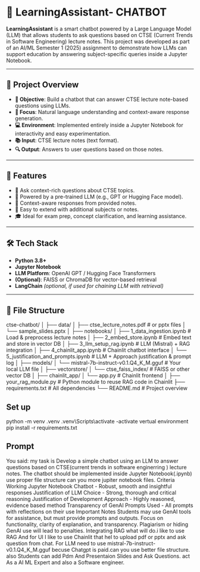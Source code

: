 # 🤖 LearningAssistant- CHATBOT

**LearningAssistant** is a smart chatbot powered by a Large Language Model (LLM) that allows students to ask questions based on CTSE (Current Trends in Software Engineering) lecture notes. This project was developed as part of an AI/ML Semester 1 (2025) assignment to demonstrate how LLMs can support education by answering subject-specific queries inside a Jupyter Notebook.

---

## 📌 Project Overview

- **🎯 Objective**: Build a chatbot that can answer CTSE lecture note-based questions using LLMs.
- **🧠 Focus**: Natural language understanding and context-aware response generation.
- **💻 Environment**: Implemented entirely inside a Jupyter Notebook for interactivity and easy experimentation.
- **📚 Input**: CTSE lecture notes (text format).
- **🔍 Output**: Answers to user questions based on those notes.

---

## 🚀 Features

- 📘 Ask context-rich questions about CTSE topics.
- 🧠 Powered by a pre-trained LLM (e.g., GPT or Hugging Face model).
- 📎 Context-aware responses from provided notes.
- 🧩 Easy to extend with additional subjects or notes.
- 🎓 Ideal for exam prep, concept clarification, and learning assistance.

---

## 🛠️ Tech Stack

- **Python 3.8+**
- **Jupyter Notebook**
- **LLM Platform**: OpenAI GPT / Hugging Face Transformers
- **(Optional)**: FAISS or ChromaDB for vector-based retrieval
- **LangChain** *(optional, if used for chaining LLM with retrieval)*

---

## 📁 File Structure
ctse-chatbot/
│
├── data/
│   ├── ctse_lecture_notes.pdf       # or pptx files
│   └── sample_slides.pptx
│
├── notebooks/
│   ├── 1_data_ingestion.ipynb       # Load & preprocess lecture notes
│   ├── 2_embed_store.ipynb          # Embed text and store in vector DB
│   ├── 3_llm_setup_rag.ipynb        # LLM (Mistral) + RAG integration
│   ├── 4_chainlit_app.ipynb         # Chainlit chatbot interface
│   └── 5_justification_and_prompts.ipynb  # LLM + Approach justification & prompt log
│
├── models/
│   └── mistral-7b-instruct-v0.1.Q4_K_M.gguf  # Your local LLM file
│
├── vectorstore/
│   └── ctse_faiss_index/            # FAISS or other vector DB
│
├── chainlit_app/
│   └── app.py                       # Chainlit frontend
│
├── your_rag_module.py               # Python module to reuse RAG code in Chainlit
├── requirements.txt                 # All dependencies
└── README.md                        # Project overview


## Set up
python -m venv .venv
.venv\Scripts\activate  -activate vertual environment
pip install -r requirements.txt



## Prompt
You said:
my task is Develop a simple chatbot using an LLM to answer questions based on CTSE(current trends in software enginerring ) lecture notes. The chatbot should be implemented inside Jupyter Notebook(.ipynb) use proper file structure can you more jupiter notebook files. Criteria Working Jupyter Notebook Chatbot - Robust, smooth and insightful responses Justification of LLM Choice - Strong, thorough and critical reasoning Justification of Development Approach - Highly reasoned, evidence based method Transparency of GenAI Prompts Used - All prompts with reflections on their use  Important Notes Students may use GenAI tools for assistance, but must provide prompts and outputs. Focus on functionality, clarity of explanation, and transparency. Plagiarism or hiding GenAI use will lead to penalties.
Integrating RAG what will do.i like to use RAG And for UI I like to use Chainlit that hel to upload pdf or pptx and ask question from chat.
For LLM need to use mistral-7b-instruct-v0.1.Q4_K_M.gguf becuse Chatgpt is paid.can you use better file structure. also Students can add Pdm And Presentaion Slides and Ask Questions.
act As a AI ML Expert and also a Software engineer.
